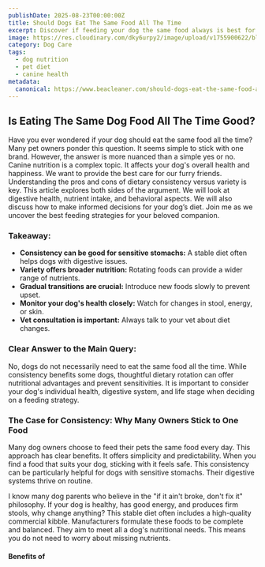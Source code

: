 ```yaml
---
publishDate: 2025-08-23T00:00:00Z
title: Should Dogs Eat The Same Food All The Time
excerpt: Discover if feeding your dog the same food always is best for their health, or if dietary variety offers benefits for canine nutrition.
image: https://res.cloudinary.com/dky6urpy2/image/upload/v1755900622/blog_image_1755900622_og7uyh.webp
category: Dog Care
tags:
  - dog nutrition
  - pet diet
  - canine health
metadata:
  canonical: https://www.beacleaner.com/should-dogs-eat-the-same-food-all-the-time
---
```


## Is Eating The Same Dog Food All The Time Good?

Have you ever wondered if your dog should eat the same food all the time? Many pet owners ponder this question. It seems simple to stick with one brand. However, the answer is more nuanced than a simple yes or no. Canine nutrition is a complex topic. It affects your dog's overall health and happiness. We want to provide the best care for our furry friends. Understanding the pros and cons of dietary consistency versus variety is key. This article explores both sides of the argument. We will look at digestive health, nutrient intake, and behavioral aspects. We will also discuss how to make informed decisions for your dog’s diet. Join me as we uncover the best feeding strategies for your beloved companion.

### Takeaway:

*   **Consistency can be good for sensitive stomachs:** A stable diet often helps dogs with digestive issues.
*   **Variety offers broader nutrition:** Rotating foods can provide a wider range of nutrients.
*   **Gradual transitions are crucial:** Introduce new foods slowly to prevent upset.
*   **Monitor your dog's health closely:** Watch for changes in stool, energy, or skin.
*   **Vet consultation is important:** Always talk to your vet about diet changes.

### Clear Answer to the Main Query:

No, dogs do not necessarily need to eat the same food all the time. While consistency benefits some dogs, thoughtful dietary rotation can offer nutritional advantages and prevent sensitivities. It is important to consider your dog's individual health, digestive system, and life stage when deciding on a feeding strategy.

### The Case for Consistency: Why Many Owners Stick to One Food

Many dog owners choose to feed their pets the same food every day. This approach has clear benefits. It offers simplicity and predictability. When you find a food that suits your dog, sticking with it feels safe. This consistency can be particularly helpful for dogs with sensitive stomachs. Their digestive systems thrive on routine.

I know many dog parents who believe in the "if it ain't broke, don't fix it" philosophy. If your dog is healthy, has good energy, and produces firm stools, why change anything? This stable diet often includes a high-quality commercial kibble. Manufacturers formulate these foods to be complete and balanced. They aim to meet all a dog's nutritional needs. This means you do not need to worry about missing nutrients.

#### Benefits of